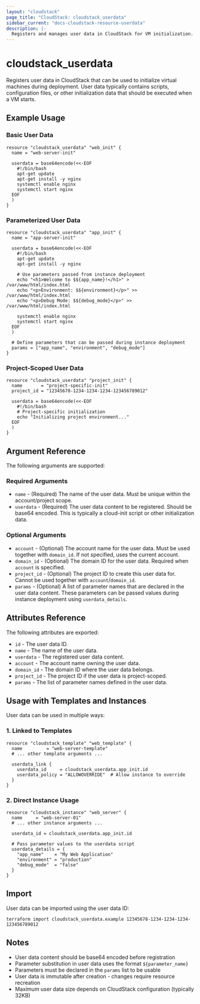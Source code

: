 ```yaml
---
layout: "cloudstack"
page_title: "CloudStack: cloudstack_userdata"
sidebar_current: "docs-cloudstack-resource-userdata"
description: |-
  Registers and manages user data in CloudStack for VM initialization.
---
```


# cloudstack_userdata

Registers user data in CloudStack that can be used to initialize virtual machines during deployment. User data typically contains scripts, configuration files, or other initialization data that should be executed when a VM starts.

## Example Usage

### Basic User Data

```hcl
resource "cloudstack_userdata" "web_init" {
  name = "web-server-init"
  
  userdata = base64encode(<<-EOF
    #!/bin/bash
    apt-get update
    apt-get install -y nginx
    systemctl enable nginx
    systemctl start nginx
  EOF
  )
}
```

### Parameterized User Data

```hcl
resource "cloudstack_userdata" "app_init" {
  name = "app-server-init"
  
  userdata = base64encode(<<-EOF
    #!/bin/bash
    apt-get update
    apt-get install -y nginx
    
    # Use parameters passed from instance deployment
    echo "<h1>Welcome to $${app_name}!</h1>" > /var/www/html/index.html
    echo "<p>Environment: $${environment}</p>" >> /var/www/html/index.html
    echo "<p>Debug Mode: $${debug_mode}</p>" >> /var/www/html/index.html
    
    systemctl enable nginx
    systemctl start nginx
  EOF
  )
  
  # Define parameters that can be passed during instance deployment
  params = ["app_name", "environment", "debug_mode"]
}
```

### Project-Scoped User Data

```hcl
resource "cloudstack_userdata" "project_init" {
  name       = "project-specific-init"
  project_id = "12345678-1234-1234-1234-123456789012"
  
  userdata = base64encode(<<-EOF
    #!/bin/bash
    # Project-specific initialization
    echo "Initializing project environment..."
  EOF
  )
}
```

## Argument Reference

The following arguments are supported:

### Required Arguments

* `name` - (Required) The name of the user data. Must be unique within the account/project scope.
* `userdata` - (Required) The user data content to be registered. Should be base64 encoded. This is typically a cloud-init script or other initialization data.

### Optional Arguments

* `account` - (Optional) The account name for the user data. Must be used together with `domain_id`. If not specified, uses the current account.
* `domain_id` - (Optional) The domain ID for the user data. Required when `account` is specified.
* `project_id` - (Optional) The project ID to create this user data for. Cannot be used together with `account`/`domain_id`.
* `params` - (Optional) A list of parameter names that are declared in the user data content. These parameters can be passed values during instance deployment using `userdata_details`.

## Attributes Reference

The following attributes are exported:

* `id` - The user data ID.
* `name` - The name of the user data.
* `userdata` - The registered user data content.
* `account` - The account name owning the user data.
* `domain_id` - The domain ID where the user data belongs.
* `project_id` - The project ID if the user data is project-scoped.
* `params` - The list of parameter names defined in the user data.

## Usage with Templates and Instances

User data can be used in multiple ways:

### 1. Linked to Templates

```hcl
resource "cloudstack_template" "web_template" {
  name         = "web-server-template"
  # ... other template arguments ...
  
  userdata_link {
    userdata_id     = cloudstack_userdata.app_init.id
    userdata_policy = "ALLOWOVERRIDE"  # Allow instance to override
  }
}
```

### 2. Direct Instance Usage

```hcl
resource "cloudstack_instance" "web_server" {
  name     = "web-server-01"
  # ... other instance arguments ...
  
  userdata_id = cloudstack_userdata.app_init.id
  
  # Pass parameter values to the userdata script
  userdata_details = {
    "app_name"    = "My Web Application"
    "environment" = "production"
    "debug_mode"  = "false"
  }
}
```

## Import

User data can be imported using the user data ID:

```
terraform import cloudstack_userdata.example 12345678-1234-1234-1234-123456789012
```

## Notes

* User data content should be base64 encoded before registration
* Parameter substitution in user data uses the format `${parameter_name}`
* Parameters must be declared in the `params` list to be usable
* User data is immutable after creation - changes require resource recreation
* Maximum user data size depends on CloudStack configuration (typically 32KB)
